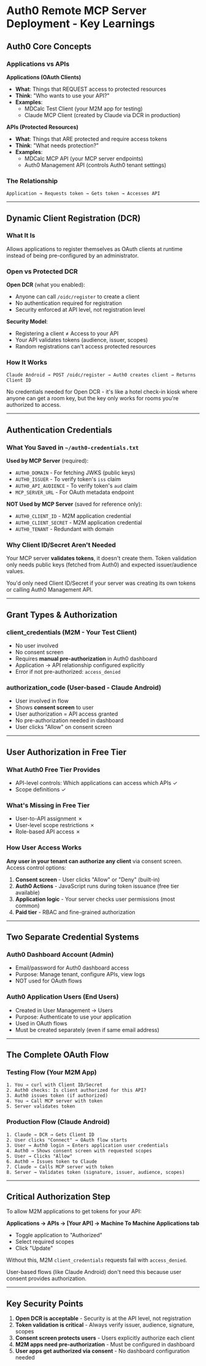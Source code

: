# Auth0 Remote MCP Server Deployment - Key Learnings

## Auth0 Core Concepts

### Applications vs APIs

**Applications (OAuth Clients)**
- **What**: Things that REQUEST access to protected resources
- **Think**: "Who wants to use your API?"
- **Examples**: 
  - MDCalc Test Client (your M2M app for testing)
  - Claude MCP Client (created by Claude via DCR in production)

**APIs (Protected Resources)**
- **What**: Things that ARE protected and require access tokens
- **Think**: "What needs protection?"
- **Examples**:
  - MDCalc MCP API (your MCP server endpoints)
  - Auth0 Management API (controls Auth0 tenant settings)

### The Relationship
```
Application → Requests token → Gets token → Accesses API
```

---

## Dynamic Client Registration (DCR)

### What It Is
Allows applications to register themselves as OAuth clients at runtime instead of being pre-configured by an administrator.

### Open vs Protected DCR

**Open DCR** (what you enabled):
- Anyone can call `/oidc/register` to create a client
- No authentication required for registration
- Security enforced at API level, not registration level

**Security Model**:
- Registering a client ≠ Access to your API
- Your API validates tokens (audience, issuer, scopes)
- Random registrations can't access protected resources

### How It Works
```
Claude Android → POST /oidc/register → Auth0 creates client → Returns Client ID
```

No credentials needed for Open DCR - it's like a hotel check-in kiosk where anyone can get a room key, but the key only works for rooms you're authorized to access.

---

## Authentication Credentials

### What You Saved in `~/auth0-credentials.txt`

**Used by MCP Server** (required):
- `AUTH0_DOMAIN` - For fetching JWKS (public keys)
- `AUTH0_ISSUER` - To verify token's `iss` claim
- `AUTH0_API_AUDIENCE` - To verify token's `aud` claim
- `MCP_SERVER_URL` - For OAuth metadata endpoint

**NOT Used by MCP Server** (saved for reference only):
- `AUTH0_CLIENT_ID` - M2M application credential
- `AUTH0_CLIENT_SECRET` - M2M application credential  
- `AUTH0_TENANT` - Redundant with domain

### Why Client ID/Secret Aren't Needed

Your MCP server **validates tokens**, it doesn't create them. Token validation only needs public keys (fetched from Auth0) and expected issuer/audience values.

You'd only need Client ID/Secret if your server was creating its own tokens or calling Auth0 Management API.

---

## Grant Types & Authorization

### client_credentials (M2M - Your Test Client)
- No user involved
- No consent screen
- Requires **manual pre-authorization** in Auth0 dashboard
- Application → API relationship configured explicitly
- Error if not pre-authorized: `access_denied`

### authorization_code (User-based - Claude Android)
- User involved in flow
- Shows **consent screen** to user
- User authorization = API access granted
- No pre-authorization needed in dashboard
- User clicks "Allow" on consent screen

---

## User Authorization in Free Tier

### What Auth0 Free Tier Provides
- API-level controls: Which applications can access which APIs ✓
- Scope definitions ✓

### What's Missing in Free Tier
- User-to-API assignment ✗
- User-level scope restrictions ✗
- Role-based API access ✗

### How User Access Works

**Any user in your tenant can authorize any client** via consent screen. Access control options:

1. **Consent screen** - User clicks "Allow" or "Deny" (built-in)
2. **Auth0 Actions** - JavaScript runs during token issuance (free tier available)
3. **Application logic** - Your server checks user permissions (most common)
4. **Paid tier** - RBAC and fine-grained authorization

---

## Two Separate Credential Systems

### Auth0 Dashboard Account (Admin)
- Email/password for Auth0 dashboard access
- Purpose: Manage tenant, configure APIs, view logs
- NOT used for OAuth flows

### Auth0 Application Users (End Users)
- Created in User Management → Users
- Purpose: Authenticate to use your application
- Used in OAuth flows
- Must be created separately (even if same email address)

---

## The Complete OAuth Flow

### Testing Flow (Your M2M App)
```
1. You → curl with Client ID/Secret
2. Auth0 checks: Is client authorized for this API?
3. Auth0 issues token (if authorized)
4. You → Call MCP server with token
5. Server validates token
```

### Production Flow (Claude Android)
```
1. Claude → DCR → Gets Client ID
2. User clicks "Connect" → OAuth flow starts
3. User → Auth0 login → Enters application user credentials
4. Auth0 → Shows consent screen with requested scopes
5. User → Clicks "Allow"
6. Auth0 → Issues token to Claude
7. Claude → Calls MCP server with token
8. Server → Validates token (signature, issuer, audience, scopes)
```

---

## Critical Authorization Step

To allow M2M applications to get tokens for your API:

**Applications → APIs → [Your API] → Machine To Machine Applications tab**
- Toggle application to "Authorized"
- Select required scopes
- Click "Update"

Without this, M2M `client_credentials` requests fail with `access_denied`.

User-based flows (like Claude Android) don't need this because user consent provides authorization.

---

## Key Security Points

1. **Open DCR is acceptable** - Security is at the API level, not registration
2. **Token validation is critical** - Always verify issuer, audience, signature, scopes
3. **Consent screen protects users** - Users explicitly authorize each client
4. **M2M apps need pre-authorization** - Must be configured in dashboard
5. **User apps get authorized via consent** - No dashboard configuration needed